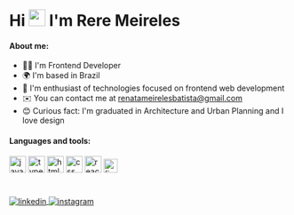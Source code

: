 <h1 align="left">Hi <img src="https://raw.githubusercontent.com/kaueMarques/kaueMarques/master/hi.gif" height="30px"> I'm Rere Meireles</h1>

#### About me:

- 👩‍💻 I'm Frontend Developer
- 🌍  I'm based in Brazil
- 💖 I'm enthusiast of technologies focused on frontend web development
- ✉️  You can contact me at renatameirelesbatista@gmail.com
- 😊 Curious fact: I'm graduated in Architecture and Urban Planning and I love design 

#### Languages and tools:

<img src="https://cdn.worldvectorlogo.com/logos/logo-javascript.svg" width="30" height="30" alt="javascript"/>   <img src="https://cdn.worldvectorlogo.com/logos/typescript.svg" width="30" height="30" alt="typescript"/>   <img src="https://cdn.worldvectorlogo.com/logos/html-1.svg" width="30" height="30" alt="html"/>   <img src="https://cdn.worldvectorlogo.com/logos/css-3.svg" width="30" height="30" alt="css"/>   <img src="https://cdn.worldvectorlogo.com/logos/react-2.svg" width="30" height="30" alt="reactjs"/>   <img src="https://upload.wikimedia.org/wikipedia/commons/3/33/Figma-logo.svg" width="25" height="25" alt="figma"/>

#
<a href="https://linkedin.com/in/renatameirelesbatista" target="_blank">
  <img align="center" src="https://img.shields.io/badge/-renatameireles-05122A?style=flat&logo=linkedin" alt="linkedin"/>
</a>
<a href="mailto:renatameirelesbatista@gmail.com" target="_blank">
 <img align="center" src="https://img.shields.io/badge/renatameireles-05122A?style=flat&logo=gmail&logoColor=white" alt="instagram"/>
</a>
<a href="https://instagram.com/reremeireles" target="_blank"> 


